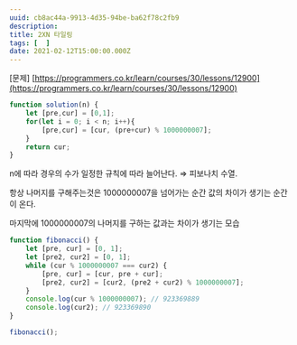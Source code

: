 ```yaml
---
uuid: cb8ac44a-9913-4d35-94be-ba62f78c2fb9
description: 
title: 2XN 타일링
tags: [  ]
date: 2021-02-12T15:00:00.000Z
---
```








[문제] [https://programmers.co.kr/learn/courses/30/lessons/12900](https://programmers.co.kr/learn/courses/30/lessons/12900)

```jsx
function solution(n) {
    let [pre,cur] = [0,1];
    for(let i = 0; i < n; i++){
        [pre,cur] = [cur, (pre+cur) % 1000000007];
    }
    return cur;
}
```

n에 따라 경우의 수가 일정한 규칙에 따라 늘어난다. ⇒ 피보나치 수열.

항상 나머지를 구해주는것은 1000000007을 넘어가는 순간 값의 차이가 생기는 순간이 온다.

마지막에 1000000007의 나머지를 구하는 값과는 차이가 생기는 모습

```jsx
function fibonacci() {
    let [pre, cur] = [0, 1];
    let [pre2, cur2] = [0, 1];
    while (cur % 1000000007 === cur2) {
        [pre, cur] = [cur, pre + cur];
        [pre2, cur2] = [cur2, (pre2 + cur2) % 1000000007];
    }
    console.log(cur % 1000000007); // 923369889
    console.log(cur2); // 923369890
}

fibonacci();
```